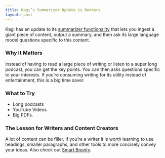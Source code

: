 ```yaml
---
title: Kagi’s Summarizer Update is Bonkers
layout: post
---
```

Kagi has an update to its [summarizer functionality](https://kagi.com/summarizer/index.html) that lets you ingest a giant piece of content, output a summary, and then ask its large language model questions specific to this content.

### Why It Matters
Instead of having to read a large piece of writing or listen to a super long podcast, you can get the key points. You can then asks questions specific to your interests. If you’re consuming writing for its utility instead of entertainment, this is a big time saver.

### What to Try
* Long podcasts
* YouTube Videos
* Big PDFs.

### The Lesson for Writers and Content Creators
A lot of content can be filler. If you’re a writer it is worth learning to use headings, smaller paragraphs, and other tools to more concisely convey your ideas. Also check out [Smart Brevity](https://www.amazon.com/Smart-Brevity-Power-Saying-More/dp/1523516976).